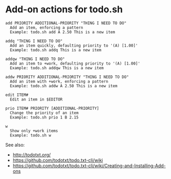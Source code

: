 # Add-on actions for todo.sh

```
add PRIORITY ADDITIONAL-PRIORITY "THING I NEED TO DO"
  Add an item, enforcing a pattern
  Example: todo.sh add A 2.50 This is a new item

addq "THING I NEED TO DO"
  Add an item quickly, defaulting priority to '(A) [1.00]'
  Example: todo.sh addq This is a new item

addqw "THING I NEED TO DO"
  Add an item to +work, defaulting priority to '(A) [1.00]'
  Example: todo.sh addqw This is a new item

addw PRIORITY ADDITIONAL-PRIORITY "THING I NEED TO DO"
  Add an item with +work, enforcing a pattern
  Example: todo.sh addw A 2.50 This is a new item

edit ITEM#
  Edit an item in $EDITOR

prio ITEM# PRIORITY [ADDITIONAL-PRIORITY]
  Change the priority of an item
  Example: todo.sh prio 1 B 2.15

w
  Show only +work items
  Example: todo.sh w
```

See also:
  - http://todotxt.org/
  - https://github.com/todotxt/todo.txt-cli/wiki
  - https://github.com/todotxt/todo.txt-cli/wiki/Creating-and-Installing-Add-ons
